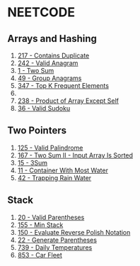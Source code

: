 # NEETCODE

## Arrays and Hashing

1. [217 - Contains Duplicate](https://leetcode.com/problems/contains-duplicate/description/)
2. [242 - Valid Anagram](https://leetcode.com/problems/valid-anagram/description/)
3. [1 - Two Sum](https://leetcode.com/problems/two-sum/description/)
4. [49 - Group Anagrams](https://leetcode.com/problems/group-anagrams/description/)
5. [347 - Top K Frequent Elements](https://leetcode.com/problems/top-k-frequent-elements/description/)
6.
7. [238 - Product of Array Except Self](https://leetcode.com/problems/product-of-array-except-self/description/)
8. [36 - Valid Sudoku](https://leetcode.com/problems/valid-sudoku/description/)

## Two Pointers

1. [125 - Valid Palindrome](https://leetcode.com/problems/valid-palindrome/description/)
2. [167 - Two Sum II - Input Array Is Sorted](https://leetcode.com/problems/two-sum-ii-input-array-is-sorted/description/)
3. [15 - 3Sum](https://leetcode.com/problems/3sum/description/)
4. [11 - Container With Most Water](https://leetcode.com/problems/container-with-most-water/description/)
5. [42 - Trapping Rain Water](https://leetcode.com/problems/trapping-rain-water/) <!-- TODO -->

## Stack

1. [20 - Valid Parentheses](https://leetcode.com/problems/valid-parentheses/)
2. [155 - Min Stack](https://leetcode.com/problems/min-stack/description/)
3. [150 - Evaluate Reverse Polish Notation](https://leetcode.com/problems/evaluate-reverse-polish-notation/description/)
4. [22 - Generate Parentheses](https://leetcode.com/problems/generate-parentheses/) <!-- TODO -->
5. [739 - Daily Temperatures](https://leetcode.com/problems/daily-temperatures/description/)
6. [853 - Car Fleet](https://leetcode.com/problems/car-fleet/description/)
